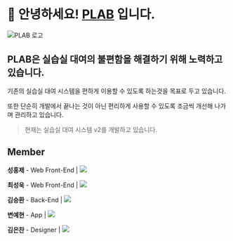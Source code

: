 # 👋 안녕하세요! [PLAB](https://github.com/GBSM-PLAB) 입니다.

<picture>
  <source media="(prefers-color-scheme: dark)" srcset="https://github.com/user-attachments/assets/19503964-c468-46f1-8f11-88d9f7c19d04">
  <source media="(prefers-color-scheme: light)" srcset="https://github.com/user-attachments/assets/2294a8bc-9b90-45d6-86e7-dc20c529b785">
  <img src="https://github.com/user-attachments/assets/2294a8bc-9b90-45d6-86e7-dc20c529b785" alt="PLAB 로고">
</picture>

## PLAB은 실습실 대여의 불편함을 해결하기 위해 노력하고 있습니다.

기존의 실습실 대여 시스템을 편하게 이용할 수 있도록 하는것을 목표로 두고 있습니다.

또한 단순히 개발에서 끝나는 것이 아닌 편리하게 사용할 수 있도록
조금씩 개선해 나가며 관리하고 있습니다.

> 현재는 실습실 대여 시스템 v2를 개발하고 있습니다.

## Member
**성홍제** - Web Front-End | <a href="https://github.com/806gw" target="_blank"><img src="https://img.shields.io/badge/GitHub-181717?style=flat-square&logo=GitHub&logoColor=white"/></a>

**최성욱** - Web Front-End | <a href="https://github.com/choiseongwook11" target="_blank"><img src="https://img.shields.io/badge/GitHub-181717?style=flat-square&logo=GitHub&logoColor=white"/></a>

**김승환** - Back-End | <a href="https://github.com/silofn523" target="_blank"><img src="https://img.shields.io/badge/GitHub-181717?style=flat-square&logo=GitHub&logoColor=white"/></a>   

**변예현** - App | <a href="https://github.com/yehyun207" target="_blank"><img src="https://img.shields.io/badge/GitHub-181717?style=flat-square&logo=GitHub&logoColor=white"/></a>   

**김은찬** - Designer | <a href="https://github.com/kec08" target="_blank"><img src="https://img.shields.io/badge/GitHub-181717?style=flat-square&logo=GitHub&logoColor=white"/></a>
